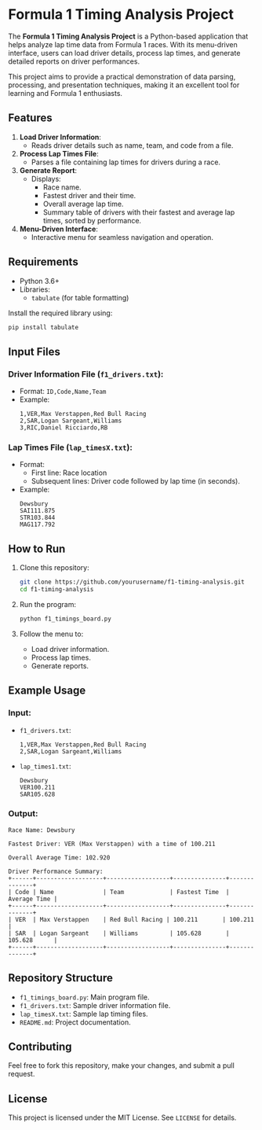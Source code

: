 # Formula 1 Timing Analysis Project

The **Formula 1 Timing Analysis Project** is a Python-based application that helps analyze lap time data from Formula 1 races. With its menu-driven interface, users can load driver details, process lap times, and generate detailed reports on driver performances.

This project aims to provide a practical demonstration of data parsing, processing, and presentation techniques, making it an excellent tool for learning and Formula 1 enthusiasts.

## Features

1. **Load Driver Information**:
   - Reads driver details such as name, team, and code from a file.
2. **Process Lap Times File**:
   - Parses a file containing lap times for drivers during a race.
3. **Generate Report**:
   - Displays:
     - Race name.
     - Fastest driver and their time.
     - Overall average lap time.
     - Summary table of drivers with their fastest and average lap times, sorted by performance.
4. **Menu-Driven Interface**:
   - Interactive menu for seamless navigation and operation.

## Requirements

- Python 3.6+
- Libraries:
  - `tabulate` (for table formatting)

Install the required library using:
```bash
pip install tabulate
```

## Input Files

### Driver Information File (`f1_drivers.txt`):
- Format: `ID,Code,Name,Team`
- Example:
  ```
  1,VER,Max Verstappen,Red Bull Racing
  2,SAR,Logan Sargeant,Williams
  3,RIC,Daniel Ricciardo,RB
  ```

### Lap Times File (`lap_timesX.txt`):
- Format:
  - First line: Race location
  - Subsequent lines: Driver code followed by lap time (in seconds).
- Example:
  ```
  Dewsbury
  SAI111.875
  STR103.844
  MAG117.792
  ```

## How to Run

1. Clone this repository:
   ```bash
   git clone https://github.com/yourusername/f1-timing-analysis.git
   cd f1-timing-analysis
   ```

2. Run the program:
   ```bash
   python f1_timings_board.py
   ```

3. Follow the menu to:
   - Load driver information.
   - Process lap times.
   - Generate reports.

## Example Usage

### Input:
- `f1_drivers.txt`:
  ```
  1,VER,Max Verstappen,Red Bull Racing
  2,SAR,Logan Sargeant,Williams
  ```
- `lap_times1.txt`:
  ```
  Dewsbury
  VER100.211
  SAR105.628
  ```

### Output:
```plaintext
Race Name: Dewsbury

Fastest Driver: VER (Max Verstappen) with a time of 100.211

Overall Average Time: 102.920

Driver Performance Summary:
+------+-------------------+------------------+---------------+--------------+
| Code | Name              | Team             | Fastest Time  | Average Time |
+------+-------------------+------------------+---------------+--------------+
| VER  | Max Verstappen    | Red Bull Racing | 100.211       | 100.211      |
| SAR  | Logan Sargeant    | Williams         | 105.628       | 105.628      |
+------+-------------------+------------------+---------------+--------------+
```

## Repository Structure

- `f1_timings_board.py`: Main program file.
- `f1_drivers.txt`: Sample driver information file.
- `lap_timesX.txt`: Sample lap timing files.
- `README.md`: Project documentation.

## Contributing

Feel free to fork this repository, make your changes, and submit a pull request.

## License

This project is licensed under the MIT License. See `LICENSE` for details.

